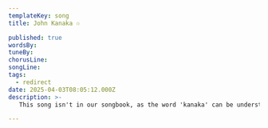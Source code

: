 ```yaml
---
templateKey: song
title: John Kanaka ♲

published: true
wordsBy: 
tuneBy: 
chorusLine: 
songLine: 
tags:
  - redirect
date: 2025-04-03T08:05:12.000Z
description: >-
   This song isn't in our songbook, as the word 'kanaka' can be understood to be racially derogatory. However, we have two rewritten versions of it - (1) "[John the Slacker](https://www.auntieshanty.org/songs/john-the-slacker-slacker/)" - which is very similar to the original, but with a change of chorus, and (2) [Ben Kenobi Nobi](https://www.auntieshanty.org/songs/ben-kenobi-nobi/), a Star Wars themed version by Les Barker.

---
```

